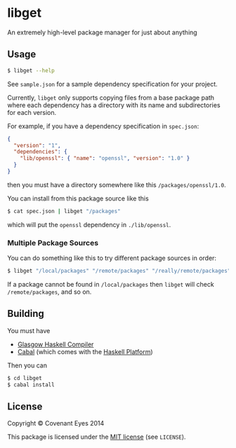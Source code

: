 libget
======

An extremely high-level package manager for just about anything


Usage
-----

```bash
$ libget --help
```

See `sample.json` for a sample dependency specification for your project.

Currently, `libget` only supports copying files from a base package path where
each dependency has a directory with its name and subdirectories for each version.

For example, if you have a dependency specification in `spec.json`:

```json
{
  "version": "1",
  "dependencies": {
    "lib/openssl": { "name": "openssl", "version": "1.0" }
  }
}
```

then you must have a directory somewhere like this `/packages/openssl/1.0`.

You can install from this package source like this

```bash
$ cat spec.json | libget "/packages"
```

which will put the `openssl` dependency in `./lib/openssl`.

### Multiple Package Sources

You can do something like this to try different package sources in order:

```bash
$ libget "/local/packages" "/remote/packages" "/really/remote/packages" -f spec.json 
```

If a package cannot be found in `/local/packages` then `libget` will check
`/remote/packages`, and so on.

Building
--------

You must have

  * [Glasgow Haskell Compiler](http://www.haskell.org/ghc/)
  * [Cabal](http://www.haskell.org/cabal/) (which comes with the [Haskell Platform](http://www.haskell.org/platform/))

Then you can

```bash
$ cd libget
$ cabal install
```


License
-------

Copyright &copy; Covenant Eyes 2014

This package is licensed under the [MIT license](http://opensource.org/licenses/mit-license.php)
(see `LICENSE`).
